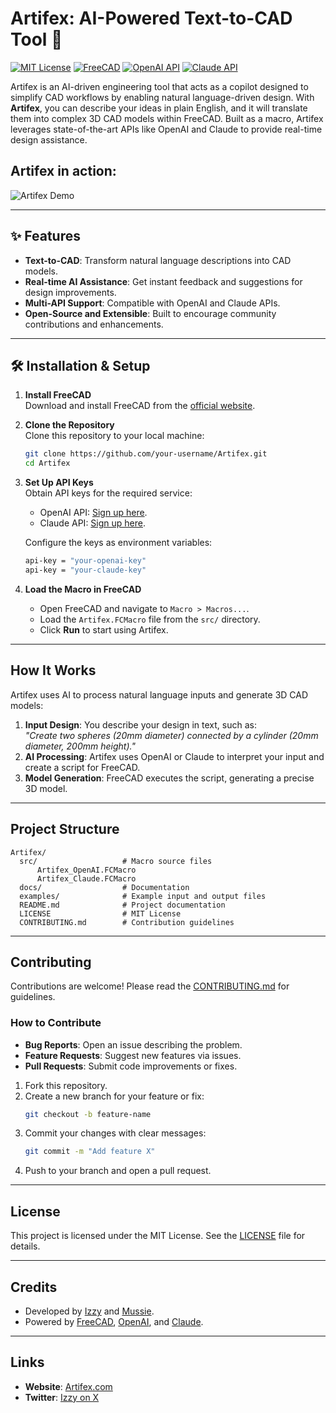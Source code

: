 # Artifex: AI-Powered Text-to-CAD Tool 🚀

[![MIT License](https://img.shields.io/badge/License-MIT-blue.svg)](LICENSE)
[![FreeCAD](https://img.shields.io/badge/Powered%20by-FreeCAD-orange)](https://www.freecadweb.org/)
[![OpenAI API](https://img.shields.io/badge/API-OpenAI-brightgreen)](https://openai.com/)
[![Claude API](https://img.shields.io/badge/API-Claude-brightgreen)](https://www.anthropic.com/)

Artifex is an AI-driven engineering tool that acts as a copilot designed to simplify CAD workflows by enabling natural language-driven design. With **Artifex**, you can describe your ideas in plain English, and it will translate them into complex 3D CAD models within FreeCAD. Built as a macro, Artifex leverages state-of-the-art APIs like OpenAI and Claude to provide real-time design assistance.

## Artifex in action:

![Artifex Demo](assets/demo.gif)

---

## ✨ Features
- **Text-to-CAD**: Transform natural language descriptions into CAD models.
- **Real-time AI Assistance**: Get instant feedback and suggestions for design improvements.
- **Multi-API Support**: Compatible with OpenAI and Claude APIs.
- **Open-Source and Extensible**: Built to encourage community contributions and enhancements.

---

## 🛠 Installation & Setup

1. **Install FreeCAD**  
   Download and install FreeCAD from the [official website](https://www.freecadweb.org/).

2. **Clone the Repository**  
   Clone this repository to your local machine:
   ```bash
   git clone https://github.com/your-username/Artifex.git
   cd Artifex
   ```

3. **Set Up API Keys**  
   Obtain API keys for the required service:
   - OpenAI API: [Sign up here](https://openai.com/).
   - Claude API: [Sign up here](https://www.anthropic.com/).

   Configure the keys as environment variables:
   ```bash
   api-key = "your-openai-key"
   api-key = "your-claude-key"
   ```

4. **Load the Macro in FreeCAD**  
   - Open FreeCAD and navigate to `Macro > Macros...`.
   - Load the `Artifex.FCMacro` file from the `src/` directory.
   - Click **Run** to start using Artifex.

---

##  How It Works
Artifex uses AI to process natural language inputs and generate 3D CAD models:
1. **Input Design**: You describe your design in text, such as:  
   *"Create two spheres (20mm diameter) connected by a cylinder (20mm diameter, 200mm height)."*
2. **AI Processing**: Artifex uses OpenAI or Claude to interpret your input and create a script for FreeCAD.
3. **Model Generation**: FreeCAD executes the script, generating a precise 3D model.

---

## Project Structure
```
Artifex/
  src/                   # Macro source files
      Artifex_OpenAI.FCMacro
      Artifex_Claude.FCMacro
  docs/                  # Documentation
  examples/              # Example input and output files
  README.md              # Project documentation
  LICENSE                # MIT License
  CONTRIBUTING.md        # Contribution guidelines
```

---

## Contributing
Contributions are welcome! Please read the [CONTRIBUTING.md](CONTRIBUTING.md) for guidelines.

### How to Contribute
- **Bug Reports**: Open an issue describing the problem.
- **Feature Requests**: Suggest new features via issues.
- **Pull Requests**: Submit code improvements or fixes.

1. Fork this repository.
2. Create a new branch for your feature or fix:
   ```bash
   git checkout -b feature-name
   ```
3. Commit your changes with clear messages:
   ```bash
   git commit -m "Add feature X"
   ```
4. Push to your branch and open a pull request.

---

## License
This project is licensed under the MIT License. See the [LICENSE](LICENSE) file for details.

---

## Credits
- Developed by [Izzy](https://islamnurdin.github.io) and [Mussie](https://www.linkedin.com/in/mussie-tsegay/).
- Powered by [FreeCAD](https://www.freecadweb.org/), [OpenAI](https://openai.com/), and [Claude](https://www.anthropic.com/).

---

## Links
- **Website**: [Artifex.com](https://islamnurdin.github.io/artifex.html)
- **Twitter**: [Izzy on X](https://x.com/islamnurdin)
